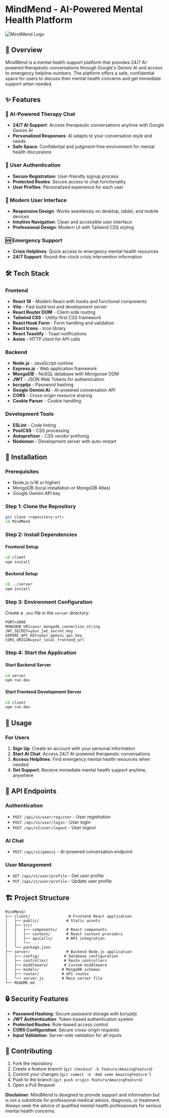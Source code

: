 # MindMend - AI-Powered Mental Health Platform

![MindMend Logo]()

## 🌟 Overview

MindMend is a mental health support platform that provides 24/7 AI-powered therapeutic conversations through Google's Gemini AI and access to emergency helpline numbers. The platform offers a safe, confidential space for users to discuss their mental health concerns and get immediate support when needed.

## ✨ Features

### 🤖 AI-Powered Therapy Chat
- **24/7 AI Support**: Access therapeutic conversations anytime with Google Gemini AI
- **Personalized Responses**: AI adapts to your conversation style and needs
- **Safe Space**: Confidential and judgment-free environment for mental health discussions



### 🔐 User Authentication
- **Secure Registration**: User-friendly signup process
- **Protected Routes**: Secure access to chat functionality
- **User Profiles**: Personalized experience for each user

### 📱 Modern User Interface
- **Responsive Design**: Works seamlessly on desktop, tablet, and mobile devices
- **Intuitive Navigation**: Clean and accessible user interface
- **Professional Design**: Modern UI with Tailwind CSS styling

### 🆘 Emergency Support
- **Crisis Helplines**: Quick access to emergency mental health resources
- **24/7 Support**: Round-the-clock crisis intervention information

## 🛠️ Tech Stack

### Frontend
- **React 18** - Modern React with hooks and functional components
- **Vite** - Fast build tool and development server
- **React Router DOM** - Client-side routing
- **Tailwind CSS** - Utility-first CSS framework
- **React Hook Form** - Form handling and validation
- **React Icons** - Icon library
- **React Toastify** - Toast notifications
- **Axios** - HTTP client for API calls

### Backend
- **Node.js** - JavaScript runtime
- **Express.js** - Web application framework
- **MongoDB** - NoSQL database with Mongoose ODM
- **JWT** - JSON Web Tokens for authentication
- **bcryptjs** - Password hashing
- **Google Gemini AI** - AI-powered conversation API
- **CORS** - Cross-origin resource sharing
- **Cookie Parser** - Cookie handling

### Development Tools
- **ESLint** - Code linting
- **PostCSS** - CSS processing
- **Autoprefixer** - CSS vendor prefixing
- **Nodemon** - Development server with auto-restart

## 🚀 Installation

### Prerequisites
- Node.js (v16 or higher)
- MongoDB (local installation or MongoDB Atlas)
- Google Gemini API key

### Step 1: Clone the Repository
```bash
git clone <repository-url>
cd MindMend
```

### Step 2: Install Dependencies

#### Frontend Setup
```bash
cd client
npm install
```

#### Backend Setup
```bash
cd ../server
npm install
```

### Step 3: Environment Configuration

Create a `.env` file in the `server` directory:
```env
PORT=3000
MONGODB_URI=your_mongodb_connection_string
JWT_SECRET=your_jwt_secret_key
GEMINI_API_KEY=your_gemini_api_key
CORS_ORIGIN=your_local_frontend_url
```

### Step 4: Start the Application

#### Start Backend Server
```bash
cd server
npm run dev
```

#### Start Frontend Development Server
```bash
cd client
npm run dev
```

## 📖 Usage

### For Users
1. **Sign Up**: Create an account with your personal information
2. **Start AI Chat**: Access 24/7 AI-powered therapeutic conversations
3. **Access Helplines**: Find emergency mental health resources when needed
4. **Get Support**: Receive immediate mental health support anytime, anywhere

## 🔧 API Endpoints

### Authentication
- `POST /api/v1/user/register` - User registration
- `POST /api/v1/user/login` - User login
- `POST /api/v1/user/logout` - User logout

### AI Chat
- `POST /api/v1/gemini` - AI-powered conversation endpoint

### User Management
- `GET /api/v1/user/profile` - Get user profile
- `PUT /api/v1/user/profile` - Update user profile

## 🏗️ Project Structure

```
MindMend/
├── client/                 # Frontend React application
│   ├── public/            # Static assets
│   ├── src/
│   │   ├── components/    # React components
│   │   ├── context/       # React context providers
│   │   ├── apiCalls/      # API integration
│   │   └── ...
│   └── package.json
├── server/                # Backend Node.js application
│   ├── config/           # Database configuration
│   ├── controller/       # Route controllers
│   ├── middleware/       # Custom middleware
│   ├── models/          # MongoDB schemas
│   ├── router/          # API routes
│   └── server.js        # Main server file
└── README.md
```

## 🔒 Security Features

- **Password Hashing**: Secure password storage with bcryptjs
- **JWT Authentication**: Token-based authentication system
- **Protected Routes**: Role-based access control
- **CORS Configuration**: Secure cross-origin requests
- **Input Validation**: Server-side validation for all inputs


## 🤝 Contributing

1. Fork the repository
2. Create a feature branch (`git checkout -b feature/AmazingFeature`)
3. Commit your changes (`git commit -m 'Add some AmazingFeature'`)
4. Push to the branch (`git push origin feature/AmazingFeature`)
5. Open a Pull Request


**Disclaimer**: MindMend is designed to provide support and information but is not a substitute for professional medical advice, diagnosis, or treatment. Always seek the advice of qualified mental health professionals for serious mental health concerns.

